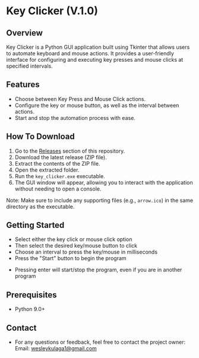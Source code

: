 # Key Clicker (V.1.0)

## Overview

Key Clicker is a Python GUI application built using Tkinter that allows users to automate keyboard and mouse actions. It provides a user-friendly interface for configuring and executing key presses and mouse clicks at specified intervals.

## Features

- Choose between Key Press and Mouse Click actions.
- Configure the key or mouse button, as well as the interval between actions.
- Start and stop the automation process with ease.

## How To Download

1. Go to the [Releases](https://github.com/WesKulaga/Key-Clicker/releases) section of this repository.
2. Download the latest release (ZIP file).
3. Extract the contents of the ZIP file.
4. Open the extracted folder.
5. Run the `key_clicker.exe` executable.
6. The GUI window will appear, allowing you to interact with the application without needing to open a console.

Note: Make sure to include any supporting files (e.g., `arrow.ico`) in the same directory as the executable.

## Getting Started

- Select either the key click or mouse click option
- Then select the desired key/mouse button to click
- Choose an interval to press the key/mouse in milliseconds
- Press the "Start" button to begin the program
* Pressing enter will start/stop the program, even if you are in another program

## Prerequisites

- Python 9.0+

## Contact

- For any questions or feedback, feel free to contact the project owner:
    Email: wesleykulaga1@gmail.com